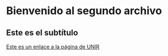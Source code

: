 # Bienvenido al segundo archivo
## Este es el subtítulo
[Este es un enlace a la página de UNIR](http://www.unir.net/ "UNIR")